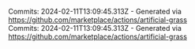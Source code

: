 Commits: 2024-02-11T13:09:45.313Z - Generated via https://github.com/marketplace/actions/artificial-grass
<br>
Commits: 2024-02-11T13:09:45.313Z - Generated via https://github.com/marketplace/actions/artificial-grass
<br>
